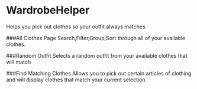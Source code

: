 WardrobeHelper
==============

Helps you pick out clothes so your outfit always matches

###All Clothes Page
Search,Filter,Group,Sort through all of your available clothes.

###Random Outfit
Selects a random outfit from your available clothes that will match

###Find Matching Clothes
Allows you to pick out certain articles of clothing and will display clothes that match your current selection.

